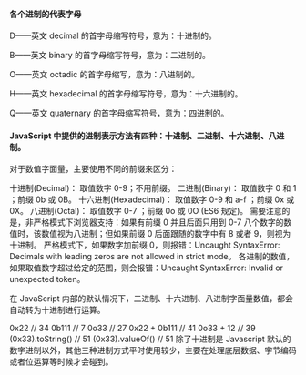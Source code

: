 #### 各个进制的代表字母

D——英文 decimal 的首字母缩写符号，意为：十进制的。

B——英文 binary 的首字母缩写符号，意为：二进制的。

O——英文 octadic 的首字母缩写，意为：八进制的。

H——英文 hexadecimal 的首字母缩写符号，意为：十六进制的。

Q——英文 quaternary 的首字母缩写符号，意为：四进制的。

#### JavaScript 中提供的进制表示方法有四种：十进制、二进制、十六进制、八进制。

对于数值字面量，主要使用不同的前缀来区分：

十进制(Decimal)：
取值数字 0-9；不用前缀。
二进制(Binary)：
取值数字 0 和 1 ；前缀 0b 或 0B。
十六进制(Hexadecimal)：
取值数字 0-9 和 a-f ；前缀 0x 或 0X。
八进制(Octal)：
取值数字 0-7 ；前缀 0o 或 0O (ES6 规定)。
需要注意的是，非严格模式下浏览器支持：如果有前缀 0 并且后面只用到 0-7 八个数字的数值时，该数值视为八进制；但如果前缀 0 后面跟随的数字中有 8 或者 9，则视为十进制。
严格模式下，如果数字加前缀 0，则报错：Uncaught SyntaxError: Decimals with leading zeros are not allowed in strict mode。
各进制的数值，如果取值数字超过给定的范围，则会报错：Uncaught SyntaxError: Invalid or unexpected token。

在 JavaScript 内部的默认情况下，二进制、十六进制、八进制字面量数值，都会自动转为十进制进行运算。

0x22 // 34
0b111 // 7
0o33 // 27
0x22 + 0b111 // 41
0o33 + 12 // 39
(0x33).toString() // 51
(0x33).valueOf() // 51
除了十进制是 Javascript 默认的数字进制以外，其他三种进制方式平时使用较少，主要在处理底层数据、字节编码或者位运算等时候才会碰到。
